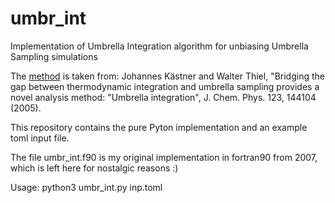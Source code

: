 # umbr_int
Implementation of Umbrella Integration algorithm for unbiasing Umbrella Sampling simulations

The [method](https://doi.org/10.1063/1.2052648) is taken from: Johannes Kästner and Walter Thiel, "Bridging the gap between thermodynamic integration and umbrella sampling provides a novel analysis method: "Umbrella integration", J. Chem. Phys. 123, 144104 (2005).

This repository contains the pure Pyton implementation and an example toml input file.

The file umbr_int.f90 is my original implementation in fortran90 from 2007, which is left here for nostalgic reasons :)

Usage:
    python3 umbr_int.py inp.toml